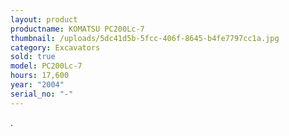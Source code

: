 ```yaml
---
layout: product
productname: KOMATSU PC200Lc-7
thumbnail: /uploads/5dc41d5b-5fcc-406f-8645-b4fe7797cc1a.jpg
category: Excavators
sold: true
model: PC200Lc-7
hours: 17,600
year: "2004"
serial_no: "-"
---
```

.